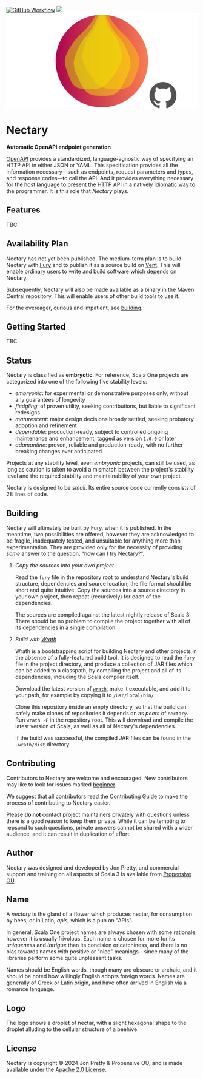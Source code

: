[<img alt="GitHub Workflow" src="https://img.shields.io/github/actions/workflow/status/propensive/nectary/main.yml?style=for-the-badge" height="24">](https://github.com/propensive/nectary/actions)
[<img src="https://img.shields.io/discord/633198088311537684?color=8899f7&label=DISCORD&style=for-the-badge" height="24">](https://discord.gg/7b6mpF6Qcf)
<img src="/doc/images/github.png" valign="middle">

# Nectary

__Automatic OpenAPI endpoint generation__

[OpenAPI](https://openapis.org/) provides a standardized, language-agnostic way
of specifying an HTTP API in either JSON or YAML. This specification provides
all the information necessary—such as endpoints, request parameters and types,
and response codes—to call the API. And it provides everything necessary for
the host language to present the HTTP API in a natively idiomatic way to the
programmer. It is this role that _Nectary_ plays.

## Features

TBC


## Availability Plan

Nectary has not yet been published. The medium-term plan is to build Nectary
with [Fury](https://github.com/propensive/fury) and to publish it as a source build on
[Vent](https://github.com/propensive/vent). This will enable ordinary users to write and build
software which depends on Nectary.

Subsequently, Nectary will also be made available as a binary in the Maven
Central repository. This will enable users of other build tools to use it.

For the overeager, curious and impatient, see [building](#building).

## Getting Started

TBC



## Status

Nectary is classified as __embryotic__. For reference, Scala One projects are
categorized into one of the following five stability levels:

- _embryonic_: for experimental or demonstrative purposes only, without any guarantees of longevity
- _fledgling_: of proven utility, seeking contributions, but liable to significant redesigns
- _maturescent_: major design decisions broady settled, seeking probatory adoption and refinement
- _dependable_: production-ready, subject to controlled ongoing maintenance and enhancement; tagged as version `1.0.0` or later
- _adamantine_: proven, reliable and production-ready, with no further breaking changes ever anticipated

Projects at any stability level, even _embryonic_ projects, can still be used,
as long as caution is taken to avoid a mismatch between the project's stability
level and the required stability and maintainability of your own project.

Nectary is designed to be _small_. Its entire source code currently consists
of 28 lines of code.

## Building

Nectary will ultimately be built by Fury, when it is published. In the
meantime, two possibilities are offered, however they are acknowledged to be
fragile, inadequately tested, and unsuitable for anything more than
experimentation. They are provided only for the necessity of providing _some_
answer to the question, "how can I try Nectary?".

1. *Copy the sources into your own project*
   
   Read the `fury` file in the repository root to understand Nectary's build
   structure, dependencies and source location; the file format should be short
   and quite intuitive. Copy the sources into a source directory in your own
   project, then repeat (recursively) for each of the dependencies.

   The sources are compiled against the latest nightly release of Scala 3.
   There should be no problem to compile the project together with all of its
   dependencies in a single compilation.

2. *Build with [Wrath](https://github.com/propensive/wrath/)*

   Wrath is a bootstrapping script for building Nectary and other projects in
   the absence of a fully-featured build tool. It is designed to read the `fury`
   file in the project directory, and produce a collection of JAR files which can
   be added to a classpath, by compiling the project and all of its dependencies,
   including the Scala compiler itself.
   
   Download the latest version of
   [`wrath`](https://github.com/propensive/wrath/releases/latest), make it
   executable, and add it to your path, for example by copying it to
   `/usr/local/bin/`.

   Clone this repository inside an empty directory, so that the build can
   safely make clones of repositories it depends on as _peers_ of `nectary`.
   Run `wrath -F` in the repository root. This will download and compile the
   latest version of Scala, as well as all of Nectary's dependencies.

   If the build was successful, the compiled JAR files can be found in the
   `.wrath/dist` directory.

## Contributing

Contributors to Nectary are welcome and encouraged. New contributors may like
to look for issues marked
[beginner](https://github.com/propensive/nectary/labels/beginner).

We suggest that all contributors read the [Contributing
Guide](/contributing.md) to make the process of contributing to Nectary
easier.

Please __do not__ contact project maintainers privately with questions unless
there is a good reason to keep them private. While it can be tempting to
repsond to such questions, private answers cannot be shared with a wider
audience, and it can result in duplication of effort.

## Author

Nectary was designed and developed by Jon Pretty, and commercial support and
training on all aspects of Scala 3 is available from [Propensive
O&Uuml;](https://propensive.com/).



## Name

A _nectary_ is the gland of a flower which produces nectar, for consumption by
bees, or in Latin, _apis_, which is a pun on "APIs".

In general, Scala One project names are always chosen with some rationale,
however it is usually frivolous. Each name is chosen for more for its
_uniqueness_ and _intrigue_ than its concision or catchiness, and there is no
bias towards names with positive or "nice" meanings—since many of the libraries
perform some quite unpleasant tasks.

Names should be English words, though many are obscure or archaic, and it
should be noted how willingly English adopts foreign words. Names are generally
of Greek or Latin origin, and have often arrived in English via a romance
language.

## Logo

The logo shows a droplet of nectar, with a slight hexagonal shape to the
droplet alluding to the cellular structure of a beehive.

## License

Nectary is copyright &copy; 2024 Jon Pretty & Propensive O&Uuml;, and
is made available under the [Apache 2.0 License](/license.md).

